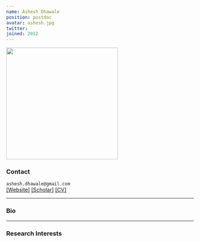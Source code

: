 ```yaml
---
name: Ashesh Dhawale
position: postdoc
avatar: ashesh.jpg
twitter:
joined: 2012
---
```


<img width="300" src="{{site.baseurl}}/images/people/{{page.avatar}}" data-action="zoom">

### Contact

<i class="fa fa-envelope-o"></i>  `ashesh.dhawale@gmail.com`<br>
<i class="fa fa-external-link"></i>
[[Website]](google.com)
[[Scholar]](https://scholar.google.com/citations?user=gb2zS_IAAAAJ&hl=en)
[[CV]](https://www.dropbox.com/)

<hr>

### Bio


<hr>

### Research Interests

